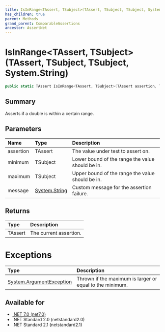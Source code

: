 ```yaml
---
title: IsInRange<TAssert, TSubject>(TAssert, TSubject, TSubject, System.String)
has_children: true
parent: Methods
grand_parent: ComparableAssertions
ancestor: AssertNet
---
```

# IsInRange&lt;TAssert, TSubject&gt;(TAssert, TSubject, TSubject, System.String)

```csharp
public static TAssert IsInRange<TAssert, TSubject>(TAssert assertion, TSubject minimum, TSubject maximum, System.String message);
```

## Summary
Asserts if a double is within a certain range.

## Parameters
| Name      | Type                                                                        | Description                                      |
|:----------|:----------------------------------------------------------------------------|:-------------------------------------------------|
| assertion | TAssert                                                                     | The value under test to assert on.               |
| minimum   | TSubject                                                                    | Lower bound of the range the value should be in. |
| maximum   | TSubject                                                                    | Upper bound of the range the value should be in. |
| message   | [System.String](https://learn.microsoft.com/en-us/dotnet/api/system.string) | Custom message for the assertion failure.        |


## Returns
| Type    | Description            |
|:--------|:-----------------------|
| TAssert | The current assertion. |

# Exceptions
| Type                                                                                              | Description                                              |
|:--------------------------------------------------------------------------------------------------|:---------------------------------------------------------|
| [System.ArgumentException](https://learn.microsoft.com/en-us/dotnet/api/system.argumentexception) | Thrown if the maximum is larger or equal to the minimum. |


## Available for
- [.NET 7.0 (net7.0)](https://versionsof.net/core/7.0/)
- .NET Standard 2.0 (netstandard2.0)
- .NET Standard 2.1 (netstandard2.1)
